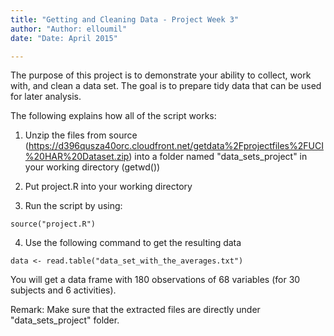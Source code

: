 ```yaml
---
title: "Getting and Cleaning Data - Project Week 3"
author: "Author: elloumil"
date: "Date: April 2015"

---
```

The purpose of this project is to demonstrate your ability to collect, work with, and clean a data set. The goal is to prepare tidy data that can be used for later analysis.

The following explains how all of the script works:

1. Unzip the files from source (https://d396qusza40orc.cloudfront.net/getdata%2Fprojectfiles%2FUCI%20HAR%20Dataset.zip) into a folder named "data_sets_project" in your working directory (getwd())

2. Put project.R into your working directory

3. Run the script by using: 
```
source("project.R")
```
4. Use the following command to get the resulting data
```
data <- read.table("data_set_with_the_averages.txt") 
```

You will get a data frame with 180 observations of 68 variables (for 30 subjects and 6 activities).

Remark:
Make sure that the extracted files are directly under "data_sets_project" folder.
